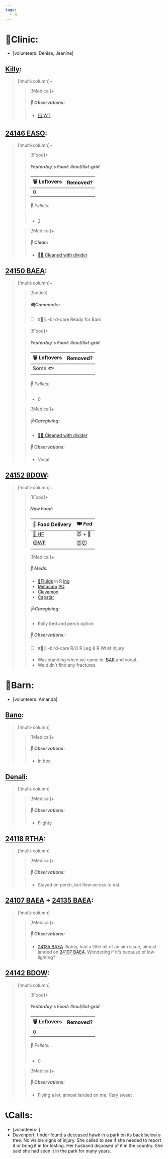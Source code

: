 ```yaml
---
tags:
  - 🗒️
---
```


# 🏥Clinic:
- [volunteers::Denise, Jeanine]

## [Killy](../RARE%20Birds/Ed%20Birds/Killy.md):
> [!multi-column]+
>
>> [!Medical]+
>> ##### 🔭 Observations:
>> - [🪟 WT](../Admin/Codes/Window%20time.md)

## [24146 EASO](../RARE%20Birds/24146%20EASO.md):
> [!multi-column]+
>
>> [!Food]+
>>##### Yesterday's Food: #mcl/list-grid
>> |🗑️ Leftovers| Removed?
>> |---|---|
>>|0|
>>
>>###### 💩 Pellets:
>>- 2
>
>> [!Medical]+
>>##### 🫧 Clean:
>> - [🧼➗ Cleaned with divider](../Admin/Codes/Cleaned%20with%20divider.md)
>>

## [24150 BAEA](../RARE%20Birds/24150%20BAEA.md):
> [!multi-column]+
>
>> [!notice]
>>##### 🗨️Comments:
>> - [ ] #🦅🩺-bird-care Ready for Barn
>
>> [!Food]+
>>##### Yesterday's Food: #mcl/list-grid
>> |🗑️ Leftovers| Removed?
>> |---|---|
>>|Some 🐟|
>>
>>###### 💩 Pellets:
>>- 0
>
>> [!Medical]+
>>##### 🩺Caregiving:
>> - [🧼➗ Cleaned with divider](../Admin/Codes/Cleaned%20with%20divider.md)
>>
>> ##### 🔭 Observations:
>> - Vocal

## [24152 BDOW](../RARE%20Birds/24152%20BDOW.md):
> [!multi-column]+
>
>> [!Food]+
>>##### New Food:
>> |🚚 Food Delivery| 🍽️ Fed|
>> |---|---|
>>|[🫱 HF](../Admin/Codes/Handfed.md)|🐭 + 💊|
>>|[🟡WF](../Admin/Codes/Whole%20food.md)|🐭🐭|
>
>> [!Medical]+
>>##### 💊 Meds:
>> - [💉Fluids](../Admin/Codes/Medication/Fluids.md) in R [ing](../Admin/Codes/inguinals.md)
>> - [Metacam](../Admin/Codes/Medication/Metacam.md) [PO](../Admin/Codes/Per%20os.md)
>> - [Clavamox](../Admin/Codes/Medication/Clavamox.md)
>> - [Capstar](../Admin/Codes/Medication/Capstar.md)
>>
>>##### 🩺Caregiving:
>> - Rolly bed and perch option
>>
>> ##### 🔭 Observations:
>> - [ ] #🦅🩺-bird-care R/O R Leg & R Wrist Injury
>> - Was standing when we came in, [BAR](../Admin/Codes/Bright-Alert-Responsive-(BAR).md) and vocal.
>> - We didn’t find any fractures.

# 🏡Barn:
- [volunteers::Amanda]

## [Bano](../RARE%20Birds/Ed%20Birds/Bano.md):
> [!multi-column]
>
>> [!Medical]+
>> ##### 🔭 Observations:
>> - In box.

## [Denali](../RARE%20Birds/Ed%20Birds/Denali.md):
> [!multi-column]
>
>> [!Medical]+
>> ##### 🔭 Observations:
>> - Flighty

## [24118 RTHA](../RARE%20Birds/24118%20RTHA.md):
> [!multi-column]
>
>> [!Medical]+
>> ##### 🔭 Observations:
>> - Stayed on perch, but flew across to eat.

## [24107 BAEA](../RARE%20Birds/24107%20BAEA.md) + [24135 BAEA](../RARE%20Birds/24135%20BAEA.md):
> [!multi-column]
>
>> [!Medical]+
>> ##### 🔭 Observations:
>> - [24135 BAEA](../RARE%20Birds/24135%20BAEA.md) flighty, had a little bit of an aim issue, almost landed on [24107 BAEA](../RARE%20Birds/24107%20BAEA.md). Wondering if it's because of low lighting? 

## [24142 BDOW](../RARE%20Birds/24142%20BDOW.md):
> [!multi-column]
>
>> [!Food]+
>> ##### Yesterday's Food: #mcl/list-grid
>> |🗑️ Leftovers| Removed?
>> |---|---|
>>|0|
>>
>>###### 💩 Pellets:
>>- 0
>
>> [!Medical]+
>> ##### 🔭 Observations:
>> - Flying a lot, almost landed on me. Very sweet

# 📞Calls:
- [volunteers::]
- Davenport, finder found a deceased hawk in a park on its back below a tree. No visible signs of injury. She called to see if she needed to report it or bring it in for testing. Her husband disposed of it in the country. She said she had seen it in the park for many years.